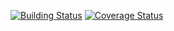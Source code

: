[![Building Status](https://travis-ci.org/the0/pyfrbs.svg?branch=master)](https://travis-ci.org/the0/pyfrbs.svg?branch=master)
[![Coverage Status](https://coveralls.io/r/the0/pyfrbs?branch=master)](https://coveralls.io/r/the0/pyfrbs?branch=master)
